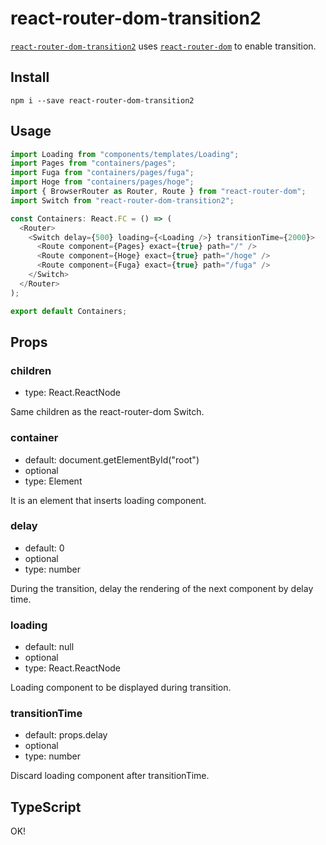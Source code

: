 # react-router-dom-transition2

[`react-router-dom-transition2`](https://www.npmjs.com/package/react-router-dom-transition2) uses [`react-router-dom`](https://github.com/ReactTraining/react-router/tree/master/packages/react-router-dom) to enable transition.

## Install

`npm i --save react-router-dom-transition2`

## Usage

```js
import Loading from "components/templates/Loading";
import Pages from "containers/pages";
import Fuga from "containers/pages/fuga";
import Hoge from "containers/pages/hoge";
import { BrowserRouter as Router, Route } from "react-router-dom";
import Switch from "react-router-dom-transition2";

const Containers: React.FC = () => (
  <Router>
    <Switch delay={500} loading={<Loading />} transitionTime={2000}>
      <Route component={Pages} exact={true} path="/" />
      <Route component={Hoge} exact={true} path="/hoge" />
      <Route component={Fuga} exact={true} path="/fuga" />
    </Switch>
  </Router>
);

export default Containers;
```

## Props

### children

- type: React.ReactNode

Same children as the react-router-dom Switch.

### container

- default: document.getElementById("root")
- optional
- type: Element

It is an element that inserts loading component.

### delay

- default: 0
- optional
- type: number

During the transition, delay the rendering of the next component by delay time.

### loading

- default: null
- optional
- type: React.ReactNode

Loading component to be displayed during transition.

### transitionTime

- default: props.delay
- optional
- type: number

Discard loading component after transitionTime.

## TypeScript

OK!
